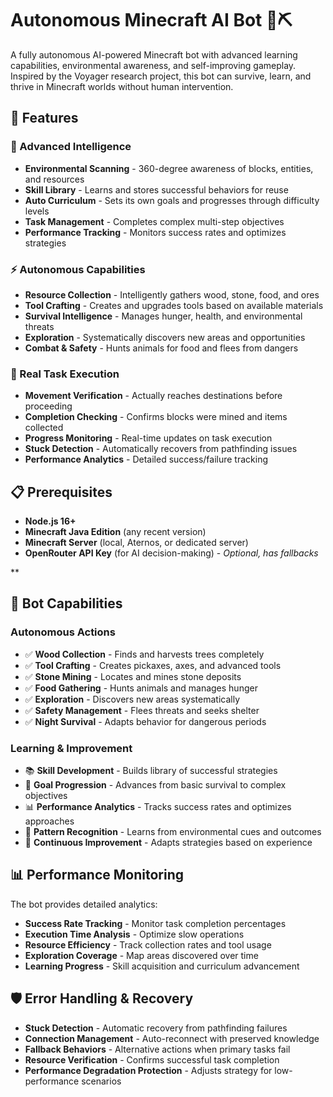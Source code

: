 # Autonomous Minecraft AI Bot 🤖⛏️

A fully autonomous AI-powered Minecraft bot with advanced learning capabilities, environmental awareness, and self-improving gameplay. Inspired by the Voyager research project, this bot can survive, learn, and thrive in Minecraft worlds without human intervention.

## 🚀 Features

### 🧠 Advanced Intelligence
- **Environmental Scanning** - 360-degree awareness of blocks, entities, and resources
- **Skill Library** - Learns and stores successful behaviors for reuse
- **Auto Curriculum** - Sets its own goals and progresses through difficulty levels  
- **Task Management** - Completes complex multi-step objectives
- **Performance Tracking** - Monitors success rates and optimizes strategies

### ⚡ Autonomous Capabilities  
- **Resource Collection** - Intelligently gathers wood, stone, food, and ores
- **Tool Crafting** - Creates and upgrades tools based on available materials
- **Survival Intelligence** - Manages hunger, health, and environmental threats
- **Exploration** - Systematically discovers new areas and opportunities
- **Combat & Safety** - Hunts animals for food and flees from dangers

### 🎯 Real Task Execution
- **Movement Verification** - Actually reaches destinations before proceeding
- **Completion Checking** - Confirms blocks were mined and items collected
- **Progress Monitoring** - Real-time updates on task execution
- **Stuck Detection** - Automatically recovers from pathfinding issues
- **Performance Analytics** - Detailed success/failure tracking

## 📋 Prerequisites

- **Node.js 16+** 
- **Minecraft Java Edition** (any recent version)
- **Minecraft Server** (local, Aternos, or dedicated server)
- **OpenRouter API Key** (for AI decision-making) - *Optional, has fallbacks*

**


## 🤖 Bot Capabilities

### Autonomous Actions
- ✅ **Wood Collection** - Finds and harvests trees completely
- ✅ **Tool Crafting** - Creates pickaxes, axes, and advanced tools
- ✅ **Stone Mining** - Locates and mines stone deposits
- ✅ **Food Gathering** - Hunts animals and manages hunger
- ✅ **Exploration** - Discovers new areas systematically
- ✅ **Safety Management** - Flees threats and seeks shelter
- ✅ **Night Survival** - Adapts behavior for dangerous periods

### Learning & Improvement
- 📚 **Skill Development** - Builds library of successful strategies
- 🎯 **Goal Progression** - Advances from basic survival to complex objectives
- 📊 **Performance Analytics** - Tracks success rates and optimizes approaches
- 🧠 **Pattern Recognition** - Learns from environmental cues and outcomes
- 🔄 **Continuous Improvement** - Adapts strategies based on experience

## 📊 Performance Monitoring

The bot provides detailed analytics:
- **Success Rate Tracking** - Monitor task completion percentages
- **Execution Time Analysis** - Optimize slow operations
- **Resource Efficiency** - Track collection rates and tool usage
- **Exploration Coverage** - Map areas discovered over time
- **Learning Progress** - Skill acquisition and curriculum advancement

## 🛡️ Error Handling & Recovery

- **Stuck Detection** - Automatic recovery from pathfinding failures
- **Connection Management** - Auto-reconnect with preserved knowledge
- **Fallback Behaviors** - Alternative actions when primary tasks fail
- **Resource Verification** - Confirms successful task completion
- **Performance Degradation Protection** - Adjusts strategy for low-performance scenarios



